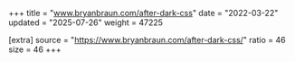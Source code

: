 +++
title = "www.bryanbraun.com/after-dark-css"
date = "2022-03-22"
updated = "2025-07-26"
weight = 47225

[extra]
source = "https://www.bryanbraun.com/after-dark-css/"
ratio = 46
size = 46
+++
